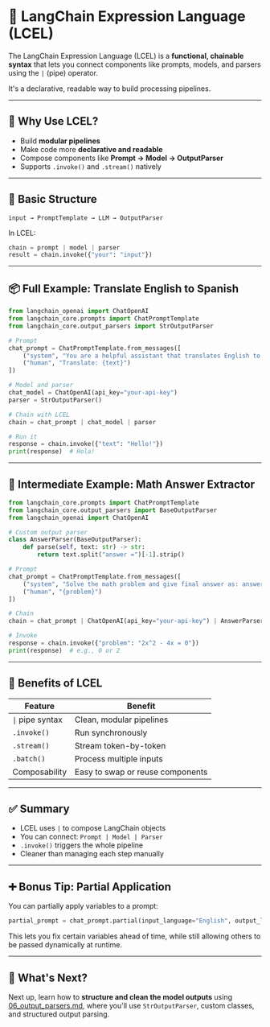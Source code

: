 # 🔗 LangChain Expression Language (LCEL)

The LangChain Expression Language (LCEL) is a **functional, chainable syntax** that lets you connect components like prompts, models, and parsers using the `|` (pipe) operator.

It's a declarative, readable way to build processing pipelines.

---

## 🎯 Why Use LCEL?

- Build **modular pipelines**
- Make code more **declarative and readable**
- Compose components like **Prompt → Model → OutputParser**
- Supports `.invoke()` and `.stream()` natively

---

## 🧱 Basic Structure

```text
input → PromptTemplate → LLM → OutputParser
```

In LCEL:

```python
chain = prompt | model | parser
result = chain.invoke({"your": "input"})
```

---

## 📦 Full Example: Translate English to Spanish

```python
from langchain_openai import ChatOpenAI
from langchain_core.prompts import ChatPromptTemplate
from langchain_core.output_parsers import StrOutputParser

# Prompt
chat_prompt = ChatPromptTemplate.from_messages([
    ("system", "You are a helpful assistant that translates English to Spanish."),
    ("human", "Translate: {text}")
])

# Model and parser
chat_model = ChatOpenAI(api_key="your-api-key")
parser = StrOutputParser()

# Chain with LCEL
chain = chat_prompt | chat_model | parser

# Run it
response = chain.invoke({"text": "Hello!"})
print(response)  # Hola!
```

---

## 🧪 Intermediate Example: Math Answer Extractor

```python
from langchain_core.prompts import ChatPromptTemplate
from langchain_core.output_parsers import BaseOutputParser
from langchain_openai import ChatOpenAI

# Custom output parser
class AnswerParser(BaseOutputParser):
    def parse(self, text: str) -> str:
        return text.split("answer =")[-1].strip()

# Prompt
chat_prompt = ChatPromptTemplate.from_messages([
    ("system", "Solve the math problem and give final answer as: answer = <result>"),
    ("human", "{problem}")
])

# Chain
chain = chat_prompt | ChatOpenAI(api_key="your-api-key") | AnswerParser()

# Invoke
response = chain.invoke({"problem": "2x^2 - 4x = 0"})
print(response)  # e.g., 0 or 2
```

---

## 🚀 Benefits of LCEL

| Feature          | Benefit                          |
| ---------------- | -------------------------------- |
| `\|` pipe syntax | Clean, modular pipelines         |
| `.invoke()`      | Run synchronously                |
| `.stream()`      | Stream token-by-token            |
| `.batch()`       | Process multiple inputs          |
| Composability    | Easy to swap or reuse components |

---

## ✅ Summary

- LCEL uses `|` to compose LangChain objects
- You can connect: `Prompt | Model | Parser`
- `.invoke()` triggers the whole pipeline
- Cleaner than managing each step manually

---

## ➕ Bonus Tip: Partial Application

You can partially apply variables to a prompt:

```python
partial_prompt = chat_prompt.partial(input_language="English", output_language="Spanish")
```

This lets you fix certain variables ahead of time, while still allowing others to be passed dynamically at runtime.

---

## 🧭 What's Next?

Next up, learn how to **structure and clean the model outputs** using [06_output_parsers.md](./06_output_parsers.md), where you'll use `StrOutputParser`, custom classes, and structured output parsing.
